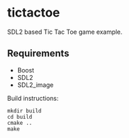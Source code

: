 tictactoe
=========

SDL2 based Tic Tac Toe game example.

Requirements
------------
* Boost
* SDL2
* SDL2_image


Build instructions:

    mkdir build
    cd build
    cmake ..
    make

